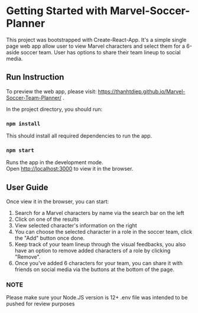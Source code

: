 # Getting Started with Marvel-Soccer-Planner

This project was bootstrapped with Create-React-App. It's a simple single page web app allow user to view Marvel characters and select them for a 6-aside soccer team. User has options to share their team lineup to social media. 

## Run Instruction
To preview the web app, please visit: https://thanhtdiep.github.io/Marvel-Soccer-Team-Planner/ .

In the project directory, you should run:

### `npm install`

This should install all required dependencies to run the app.

### `npm start`

Runs the app in the development mode.\
Open [http://localhost:3000](http://localhost:3000) to view it in the browser.

## User Guide

Once view it in the browser, you can start:

1. Search for a Marvel characters by name via the search bar on the left
2. Click on one of the results
3. View selected character's information on the right
4. You can choose the selected character in a role in the soccer team, click the "Add" button once done.
5. Keep track of your team lineup through the visual feedbacks, you also have an option to remove added characters of a role by clicking "Remove".
6. Once you've added 6 characters for your team, you can share it with friends on social media via the buttons at the bottom of the page.

### NOTE
Please make sure your Node.JS version is 12+
.env file was intended to be pushed for review purposes
